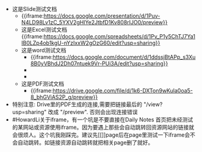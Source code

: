 - 这是Slide测试文档
    - {{iframe:https://docs.google.com/presentation/d/1Puv-N4LD98Lv1zC_5YXV2gHlYe2JtbfD1Kv808rIJO0/preview}}
    - 这是Excel测试文档 {{iframe:https://docs.google.com/spreadsheets/d/1Pv_P1y5ChTJ7Ya1IB0LZp4ob1kgU-nYzIxxW2gOzG60/edit?usp=sharing}}
    - 这是word测试文档
        - {{iframe:https://docs.google.com/document/d/1ddssjBtAPp_s3Xu8B0yVBhdJ2Dh07ntuek9Vr-PUi3A/edit?usp=sharing}}
        - 
        - 
    - 这是PDF测试文档
        -  {{iframe:https://drive.google.com/file/d/1k6-DXTon9wKula0oa5-8_bhGViAS2P_g/preview}}
- 特别注意: Drive里的PDF生成的连接,需要把链接最后的 "/view?usp=sharing" 改成 "/preview". 否则会出现连接错误
- #HowardLi关于iframe，有一个坑是不要直接在Daily Notes 首页把未经测试的某网站或资源使用iframe。因为要遇上那些会自动跳转回资源网站的链接就会很烦人。这个坑我刚踩完。建议先[[]]page后在page里测试一下iframe会不会自动跳转。如链接资源自动跳转就把相关page删了就好。
